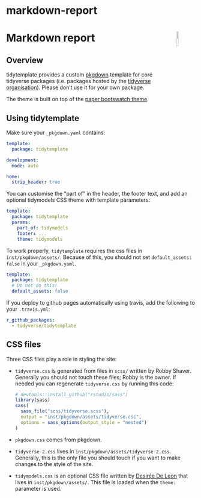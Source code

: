# markdown-report


# Markdown report <img src="https://bookdown.org/yihui/rmarkdown/images/hex-rmarkdown.png" align="right" width="10%" height="10%" />


## Overview

tidytemplate provides a custom [pkgdown](https://pkgdown.r-lib.org)
template for core tidyverse packages (i.e. packages hosted by the
[tidyverse organisation](https://github.com/tidyverse)). Please don’t
use it for your own package.

The theme is built on top of the [paper bootswatch
theme](https://bootswatch.com/3/paper/).

## Using tidytemplate

Make sure your `_pkgdown.yaml` contains:

``` yaml
template:
  package: tidytemplate

development:
  mode: auto

home:
  strip_header: true
```

You can customise the “part of” in the header, the footer text, and add
an optional tidymodels CSS theme with template parameters:

``` yaml
template:
  package: tidytemplate
  params:
    part_of: tidymodels
    footer: ...
    theme: tidymodels
```

To work properly, `tidytemplate` requires the css files in
`inst/pkgdown/assets/`. Because of this, you should not set
`default_assets: false` in your `_pkgdown.yaml`.

``` yaml
template:
  package: tidytemplate
  # Do not do this!
  default_assets: false
```

If you deploy to github pages automatically using travis, add the
following to your `.travis.yml`:

``` yaml
r_github_packages:
  - tidyverse/tidytemplate
```

## CSS files

Three CSS files play a role in styling the site:

  - `tidyverse.css` is generated from files in `scss/` written by Robby
    Shaver. Generally you should not touch these files; Robby is the
    owner. If needed you can regenerate `tidyverse.css` by running this
    code:
    
    ``` r
    # devtools::install_github("rstudio/sass")
    library(sass)
    sass(
      sass_file("scss/tidyverse.scss"),
      output = "inst/pkgdown/assets/tidyverse.css",
      options = sass_options(output_style = "nested")
    )
    ```

  - `pkgdown.css` comes from pkgdown.

  - `tidyverse-2.css` lives in `inst/pkgdown/assets/tidyverse-2.css`.
    Generally, this is the only file you should touch if you want to
    make changes to the style of the site.

  - `tidymodels.css` is an optional CSS file written by [Desirée De
    Leon](http://desiree.rbind.io) that lives in `inst/pkgdown/assets/`.
    This file is loaded when the `theme:` parameter is used.

